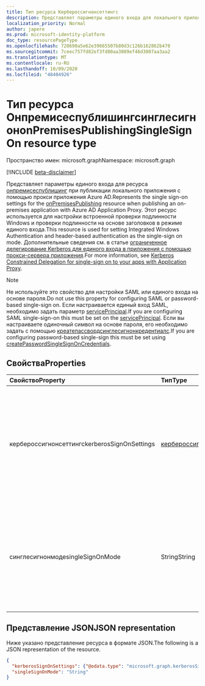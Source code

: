 ```yaml
---
title: Тип ресурса Кербероссигнонсеттингс
description: Представляет параметры единого входа для локального приложения, опубликованного через прокси приложения.
localization_priority: Normal
author: japere
ms.prod: microsoft-identity-platform
doc_type: resourcePageType
ms.openlocfilehash: 720690a5e62e39665507b80d3c126b162862b470
ms.sourcegitcommit: 7ceec757fd82ef3fd80aa3089ef46d3807aa3aa2
ms.translationtype: MT
ms.contentlocale: ru-RU
ms.lasthandoff: 10/09/2020
ms.locfileid: "48404926"
---
```

# <a name="onpremisespublishingsinglesignon-resource-type"></a><span data-ttu-id="ed231-103">Тип ресурса Онпремисеспублишингсинглесигнон</span><span class="sxs-lookup"><span data-stu-id="ed231-103">onPremisesPublishingSingleSignOn resource type</span></span>

<span data-ttu-id="ed231-104">Пространство имен: microsoft.graph</span><span class="sxs-lookup"><span data-stu-id="ed231-104">Namespace: microsoft.graph</span></span>

[!INCLUDE [beta-disclaimer](../../includes/beta-disclaimer.md)]

<span data-ttu-id="ed231-105">Представляет параметры единого входа для ресурса [онпремисеспублишинг](onpremisespublishing.md) при публикации локального приложения с помощью прокси приложения Azure AD.</span><span class="sxs-lookup"><span data-stu-id="ed231-105">Represents the single sign-on settings for the [onPremisesPublishing](onpremisespublishing.md) resource when publishing an on-premises application with Azure AD Application Proxy.</span></span> <span data-ttu-id="ed231-106">Этот ресурс используется для настройки встроенной проверки подлинности Windows и проверки подлинности на основе заголовков в режиме единого входа.</span><span class="sxs-lookup"><span data-stu-id="ed231-106">This resource is used for setting Integrated Windows Authentication and header-based authentication as the single-sign on mode.</span></span> <span data-ttu-id="ed231-107">Дополнительные сведения см. в статье [ограниченное делегирование Kerberos для единого входа в приложения с помощью прокси-сервера приложения](/azure/active-directory/manage-apps/application-proxy-configure-single-sign-on-with-kcd).</span><span class="sxs-lookup"><span data-stu-id="ed231-107">For more information, see [Kerberos Constrained Delegation for single-sign on to your apps with Application Proxy](/azure/active-directory/manage-apps/application-proxy-configure-single-sign-on-with-kcd).</span></span>

>[!NOTE]
><span data-ttu-id="ed231-108">Не используйте это свойство для настройки SAML или единого входа на основе пароля.</span><span class="sxs-lookup"><span data-stu-id="ed231-108">Do not use this property for configuring SAML or password-based single-sign on.</span></span> <span data-ttu-id="ed231-109">Если настраивается единый вход SAML, необходимо задать параметр [servicePrincipal](serviceprincipal.md).</span><span class="sxs-lookup"><span data-stu-id="ed231-109">If you are configuring SAML single-sign-on this must be set on the [servicePrincipal](serviceprincipal.md).</span></span>
<span data-ttu-id="ed231-110">Если вы настраиваете одиночный символ на основе пароля, его необходимо задать с помощью [креатепассвордсинглесигнонкредентиалс](../api/serviceprincipal-createpasswordsinglesignoncredentials.md).</span><span class="sxs-lookup"><span data-stu-id="ed231-110">If you are configuring password-based single-sign this must be set using [createPasswordSingleSignOnCredentials](../api/serviceprincipal-createpasswordsinglesignoncredentials.md).</span></span>

## <a name="properties"></a><span data-ttu-id="ed231-111">Свойства</span><span class="sxs-lookup"><span data-stu-id="ed231-111">Properties</span></span>

| <span data-ttu-id="ed231-112">Свойство</span><span class="sxs-lookup"><span data-stu-id="ed231-112">Property</span></span>     | <span data-ttu-id="ed231-113">Тип</span><span class="sxs-lookup"><span data-stu-id="ed231-113">Type</span></span>        | <span data-ttu-id="ed231-114">Описание</span><span class="sxs-lookup"><span data-stu-id="ed231-114">Description</span></span> |
|:-------------|:------------|:------------|
|<span data-ttu-id="ed231-115">кербероссигнонсеттингс</span><span class="sxs-lookup"><span data-stu-id="ed231-115">kerberosSignOnSettings</span></span>| [<span data-ttu-id="ed231-116">кербероссигнонсеттингс</span><span class="sxs-lookup"><span data-stu-id="ed231-116">kerberosSignOnSettings</span></span>](kerberossignonsettings.md)| <span data-ttu-id="ed231-117">Параметры ограниченного делегирования Kerberos для приложений, использующих встроенную проверку подлинности Windows.</span><span class="sxs-lookup"><span data-stu-id="ed231-117">The Kerberos Constrained Delegation settings for applications that use Integrated Window Authentication.</span></span> |
|<span data-ttu-id="ed231-118">синглесигнонмоде</span><span class="sxs-lookup"><span data-stu-id="ed231-118">singleSignOnMode</span></span>|<span data-ttu-id="ed231-119">String</span><span class="sxs-lookup"><span data-stu-id="ed231-119">String</span></span>| <span data-ttu-id="ed231-120">Предпочтительный режим единого входа для приложения.</span><span class="sxs-lookup"><span data-stu-id="ed231-120">The preferred single-sign on mode for the application.</span></span> <span data-ttu-id="ed231-121">Возможные значения: `none`, `onPremisesKerberos`, `headerBased`.</span><span class="sxs-lookup"><span data-stu-id="ed231-121">Possible values are: `none`, `onPremisesKerberos`, `headerBased`.</span></span>|

## <a name="json-representation"></a><span data-ttu-id="ed231-122">Представление JSON</span><span class="sxs-lookup"><span data-stu-id="ed231-122">JSON representation</span></span>

<span data-ttu-id="ed231-123">Ниже указано представление ресурса в формате JSON.</span><span class="sxs-lookup"><span data-stu-id="ed231-123">The following is a JSON representation of the resource.</span></span>

<!-- {
  "blockType": "resource",
  "optionalProperties": [

  ],
  "@odata.type": "microsoft.graph.onPremisesPublishingSingleSignOn",
  "baseType": null
}-->

```json
{
  "kerberosSignOnSettings": {"@odata.type": "microsoft.graph.kerberosSignOnSettings"},
  "singleSignOnMode": "String"
}
```

<!-- uuid: 16cd6b66-4b1a-43a1-adaf-3a886856ed98
2019-02-04 14:57:30 UTC -->
<!-- {
  "type": "#page.annotation",
  "description": "onPremisesPublishingSingleSignOn resource",
  "keywords": "",
  "section": "documentation",
  "tocPath": ""
}-->